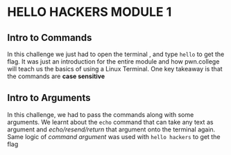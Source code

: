 # HELLO HACKERS MODULE 1

## Intro to Commands
In this challenge we just had to open the terminal , and type `hello` to get the flag. It was just an introduction for the entire module and how pwn.college will teach us the basics of using a Linux Terminal.
One key takeaway is that the commands are **case sensitive**

## Intro to Arguments
In this challenge, we had to pass the commands along with some arguments. We learnt about the `echo` command that can take any text as argument and _echo/resend/return_ that argument onto the terminal again. Same logic of _command argument_ was used with `hello hackers` to get the flag

